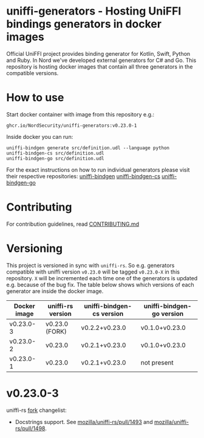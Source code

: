 # uniffi-generators - Hosting UniFFI bindings generators in docker images

Official UniFFI project provides binding generator for Kotlin, Swift, Python and Ruby.
In Nord we've developed external generators for C# and Go.
This repository is hosting docker images that contain all three generators in the compatible versions.

# How to use

Start docker container with image from this repository e.g.:
```
ghcr.io/NordSecurity/uniffi-generators:v0.23.0-1
```
Inside docker you can run:
```
uniffi-bindgen generate src/definition.udl --language python
uniffi-bindgen-cs src/definition.udl
uniffi-bindgen-go src/definition.udl
```
For the exact instructions on how to run individual generators please visit their respective repositories:
[uniffi-bindgen](https://github.com/mozilla/uniffi-rs)
[uniffi-bindgen-cs](https://github.com/NordSecurity/uniffi-bindgen-cs)
[uniffi-bindgen-go](https://github.com/NordSecurity/uniffi-bindgen-go)

# Contributing

For contribution guidelines, read [CONTRIBUTING.md](CONTRIBUTING.md)

# Versioning

This project is versioned in sync with `uniffi-rs`. So e.g. generators compatible with uniffi
version `v0.23.0` will be tagged `v0.23.0-X` in this repository. `X` will be incremented
each time one of the generators is updated e.g. because of the bug fix. The table below
shows which versions of each generator are inside the docker image.


| Docker image   | uniffi-rs version | uniffi-bindgen-cs version | uniffi-bindgen-go version |
|----------------|-------------------|---------------------------|---------------------------|
| v0.23.0-3      | v0.23.0 (FORK)    | v0.2.2+v0.23.0            | v0.1.0+v0.23.0            |
| v0.23.0-2      | v0.23.0           | v0.2.1+v0.23.0            | v0.1.0+v0.23.0            |
| v0.23.0-1      | v0.23.0           | v0.2.1+v0.23.0            | not present               |

# v0.23.0-3

uniffi-rs [fork](https://github.com/NordSecurity/uniffi-rs/commit/36de103c82d3e062ac045b13394b8ad387d23a67) changelist:
- Docstrings support. See
[mozilla/uniffi-rs/pull/1493](https://github.com/mozilla/uniffi-rs/pull/1493) and
[mozilla/uniffi-rs/pull/1498](https://github.com/mozilla/uniffi-rs/pull/1498).
